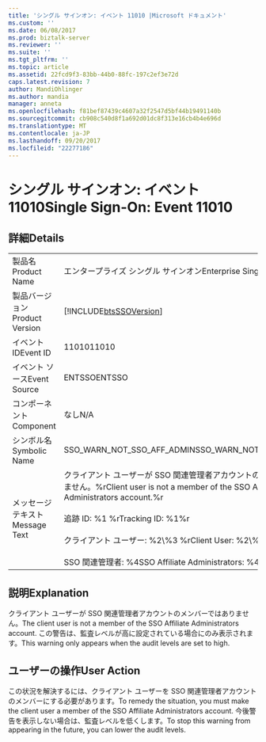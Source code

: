 ```yaml
---
title: 'シングル サインオン: イベント 11010 |Microsoft ドキュメント'
ms.custom: ''
ms.date: 06/08/2017
ms.prod: biztalk-server
ms.reviewer: ''
ms.suite: ''
ms.tgt_pltfrm: ''
ms.topic: article
ms.assetid: 22fcd9f3-83bb-44b0-88fc-197c2ef3e72d
caps.latest.revision: 7
author: MandiOhlinger
ms.author: mandia
manager: anneta
ms.openlocfilehash: f81bef87439c4607a32f2547d5bf44b19491140b
ms.sourcegitcommit: cb908c540d8f1a692d01dc8f313e16cb4b4e696d
ms.translationtype: MT
ms.contentlocale: ja-JP
ms.lasthandoff: 09/20/2017
ms.locfileid: "22277186"
---
```

# <a name="single-sign-on-event-11010"></a><span data-ttu-id="0eea2-102">シングル サインオン: イベント 11010</span><span class="sxs-lookup"><span data-stu-id="0eea2-102">Single Sign-On: Event 11010</span></span>
## <a name="details"></a><span data-ttu-id="0eea2-103">詳細</span><span class="sxs-lookup"><span data-stu-id="0eea2-103">Details</span></span>  
  
|||  
|-|-|  
|<span data-ttu-id="0eea2-104">製品名</span><span class="sxs-lookup"><span data-stu-id="0eea2-104">Product Name</span></span>|<span data-ttu-id="0eea2-105">エンタープライズ シングル サインオン</span><span class="sxs-lookup"><span data-stu-id="0eea2-105">Enterprise Single Sign-On</span></span>|  
|<span data-ttu-id="0eea2-106">製品バージョン</span><span class="sxs-lookup"><span data-stu-id="0eea2-106">Product Version</span></span>|[!INCLUDE[btsSSOVersion](../includes/btsssoversion-md.md)]|  
|<span data-ttu-id="0eea2-107">イベント ID</span><span class="sxs-lookup"><span data-stu-id="0eea2-107">Event ID</span></span>|<span data-ttu-id="0eea2-108">11010</span><span class="sxs-lookup"><span data-stu-id="0eea2-108">11010</span></span>|  
|<span data-ttu-id="0eea2-109">イベント ソース</span><span class="sxs-lookup"><span data-stu-id="0eea2-109">Event Source</span></span>|<span data-ttu-id="0eea2-110">ENTSSO</span><span class="sxs-lookup"><span data-stu-id="0eea2-110">ENTSSO</span></span>|  
|<span data-ttu-id="0eea2-111">コンポーネント</span><span class="sxs-lookup"><span data-stu-id="0eea2-111">Component</span></span>|<span data-ttu-id="0eea2-112">なし</span><span class="sxs-lookup"><span data-stu-id="0eea2-112">N/A</span></span>|  
|<span data-ttu-id="0eea2-113">シンボル名</span><span class="sxs-lookup"><span data-stu-id="0eea2-113">Symbolic Name</span></span>|<span data-ttu-id="0eea2-114">SSO_WARN_NOT_SSO_AFF_ADMIN</span><span class="sxs-lookup"><span data-stu-id="0eea2-114">SSO_WARN_NOT_SSO_AFF_ADMIN</span></span>|  
|<span data-ttu-id="0eea2-115">メッセージ テキスト</span><span class="sxs-lookup"><span data-stu-id="0eea2-115">Message Text</span></span>|<span data-ttu-id="0eea2-116">クライアント ユーザーが SSO 関連管理者アカウントのメンバーではありません。%r</span><span class="sxs-lookup"><span data-stu-id="0eea2-116">Client user is not a member of the SSO Affiliate Administrators account.%r</span></span><br /><br /> <span data-ttu-id="0eea2-117">追跡 ID: %1 %r</span><span class="sxs-lookup"><span data-stu-id="0eea2-117">Tracking ID: %1%r</span></span><br /><br /> <span data-ttu-id="0eea2-118">クライアント ユーザー: %2\\%3 %r</span><span class="sxs-lookup"><span data-stu-id="0eea2-118">Client User: %2\\%3%r</span></span><br /><br /> <span data-ttu-id="0eea2-119">SSO 関連管理者: %4</span><span class="sxs-lookup"><span data-stu-id="0eea2-119">SSO Affiliate Administrators: %4</span></span>|  
  
## <a name="explanation"></a><span data-ttu-id="0eea2-120">説明</span><span class="sxs-lookup"><span data-stu-id="0eea2-120">Explanation</span></span>  
 <span data-ttu-id="0eea2-121">クライアント ユーザーが SSO 関連管理者アカウントのメンバーではありません。</span><span class="sxs-lookup"><span data-stu-id="0eea2-121">The client user is not a member of the SSO Affiliate Administrators account.</span></span> <span data-ttu-id="0eea2-122">この警告は、監査レベルが高に設定されている場合にのみ表示されます。</span><span class="sxs-lookup"><span data-stu-id="0eea2-122">This warning only appears when the audit levels are set to high.</span></span>  
  
## <a name="user-action"></a><span data-ttu-id="0eea2-123">ユーザーの操作</span><span class="sxs-lookup"><span data-stu-id="0eea2-123">User Action</span></span>  
 <span data-ttu-id="0eea2-124">この状況を解決するには、クライアント ユーザーを SSO 関連管理者アカウントのメンバーにする必要があります。</span><span class="sxs-lookup"><span data-stu-id="0eea2-124">To remedy the situation, you must make the client user a member of the SSO Affiliate Administrators account.</span></span> <span data-ttu-id="0eea2-125">今後警告を表示しない場合は、監査レベルを低くします。</span><span class="sxs-lookup"><span data-stu-id="0eea2-125">To stop this warning from appearing in the future, you can lower the audit levels.</span></span>